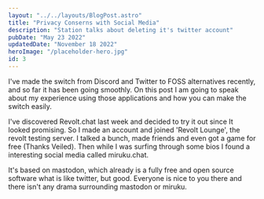 ```yaml
---
layout: "../../layouts/BlogPost.astro"
title: "Privacy Conserns with Social Media"
description: "Station talks about deleting it's twitter account"
pubDate: "May 23 2022"
updatedDate: "November 18 2022"
heroImage: "/placeholder-hero.jpg"
id: 3
---
```


I've made the switch from Discord and Twitter to FOSS alternatives recently, and so far it has been going smoothly. On this post I am going to speak about my experience using those applications and how you can make the switch easily.

I've discovered Revolt.chat last week and decided to try it out since It looked promising. So I made an account and joined 'Revolt Lounge', the revolt testing server. I talked a bunch, made friends and even got a game for free (Thanks Veiled). Then while I was surfing through some bios I found a interesting social media called miruku.chat.

It's based on mastodon, which already is a fully free and open source software what is like twitter, but good. Everyone is nice to you there and there isn't any drama surrounding mastodon or miruku.
